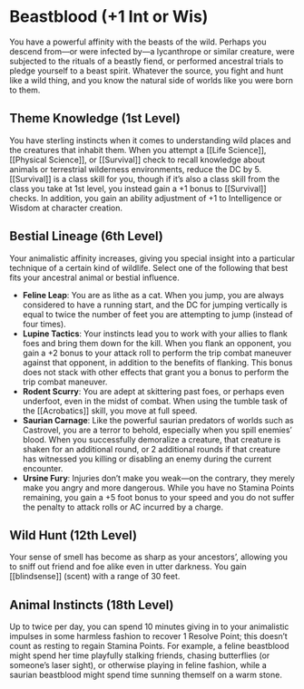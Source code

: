 
# Beastblood (+1 Int or Wis)
You have a powerful affinity with the beasts of the wild. Perhaps you descend from—or were infected by—a lycanthrope or similar creature, were subjected to the rituals of a beastly fiend, or performed ancestral trials to pledge yourself to a beast spirit. Whatever the source, you fight and hunt like a wild thing, and you know the natural side of worlds like you were born to them.

## Theme Knowledge (1st Level)
You have sterling instincts when it comes to understanding wild places and the creatures that inhabit them. When you attempt a [[Life Science]], [[Physical Science]], or [[Survival]] check to recall knowledge about animals or terrestrial wilderness environments, reduce the DC by 5. [[Survival]] is a class skill for you, though if it’s also a class skill from the class you take at 1st level, you instead gain a +1 bonus to [[Survival]] checks. In addition, you gain an ability adjustment of +1 to Intelligence or Wisdom at character creation.

## Bestial Lineage (6th Level)
Your animalistic affinity increases, giving you special insight into a particular technique of a certain kind of wildlife. Select one of the following that best fits your ancestral animal or bestial influence.
- **Feline Leap**: You are as lithe as a cat. When you jump, you are always considered to have a running start, and the DC for jumping vertically is equal to twice the number of feet you are attempting to jump (instead of four times).
- **Lupine Tactics**: Your instincts lead you to work with your allies to flank foes and bring them down for the kill. When you flank an opponent, you gain a +2 bonus to your attack roll to perform the trip combat maneuver against that opponent, in addition to the benefits of flanking. This bonus does not stack with other effects that grant you a bonus to perform the trip combat maneuver.
- **Rodent Scurry**: You are adept at skittering past foes, or perhaps even underfoot, even in the midst of combat. When using the tumble task of the [[Acrobatics]] skill, you move at full speed.
- **Saurian Carnage**: Like the powerful saurian predators of worlds such as Castrovel, you are a terror to behold, especially when you spill enemies’ blood. When you successfully demoralize a creature, that creature is shaken for an additional round, or 2 additional rounds if that creature has witnessed you killing or disabling an enemy during the current encounter.
- **Ursine Fury**: Injuries don’t make you weak—on the contrary, they merely make you angry and more dangerous. While you have no Stamina Points remaining, you gain a +5 foot bonus to your speed and you do not suffer the penalty to attack rolls or AC incurred by a charge.

## Wild Hunt (12th Level)
Your sense of smell has become as sharp as your ancestors’, allowing you to sniff out friend and foe alike even in utter darkness. You gain [[blindsense]] (scent) with a range of 30 feet.

## Animal Instincts (18th Level)
Up to twice per day, you can spend 10 minutes giving in to your animalistic impulses in some harmless fashion to recover 1 Resolve Point; this doesn’t count as resting to regain Stamina Points. For example, a feline beastblood might spend her time playfully stalking friends, chasing butterflies (or someone’s laser sight), or otherwise playing in feline fashion, while a saurian beastblood might spend time sunning themself on a warm stone.